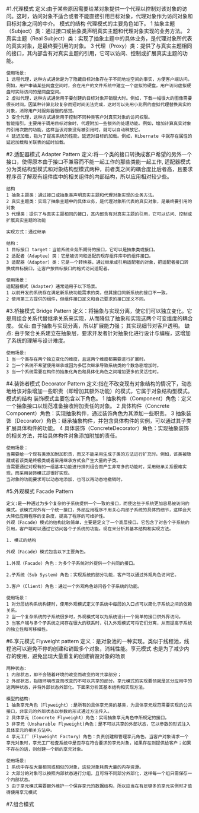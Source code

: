 #1.代理模式
    定义:由于某些原因需要给某对象提供一个代理以控制对该对象的访问。这时，访问对象不适合或者不能直接引用目标对象，代理对象作为访问对象和目标对象之间的中介。
    模式的结构
    代理模式的主要角色如下。
    1 抽象主题（Subject）类：通过接口或抽象类声明真实主题和代理对象实现的业务方法。
    2 真实主题（Real Subject）类：实现了抽象主题中的具体业务，是代理对象所代表的真实对象，是最终要引用的对象。
    3 代理（Proxy）类：提供了与真实主题相同的接口，其内部含有对真实主题的引用，它可以访问、控制或扩展真实主题的功能。
    
    使用场景:
    1 远程代理，这种方式通常是为了隐藏目标对象存在于不同地址空间的事实，方便客户端访问。例如，用户申请某些网盘空间时，会在用户的文件系统中建立一个虚拟的硬盘，用户访问虚拟硬盘时实际访问的是网盘空间。
    2 虚拟代理，这种方式通常用于要创建的目标对象开销很大时。例如，下载一幅很大的图像需要很长时间，因某种计算比较复杂而短时间无法完成，这时可以先用小比例的虚拟代理替换真实的对象，消除用户对服务器慢的感觉。
    3 安全代理，这种方式通常用于控制不同种类客户对真实对象的访问权限。
    智能指引，主要用于调用目标对象时，代理附加一些额外的处理功能。例如，增加计算真实对象的引用次数的功能，这样当该对象没有被引用时，就可以自动释放它。
    4 延迟加载，指为了提高系统的性能，延迟对目标的加载。例如，Hibernate 中就存在属性的延迟加载和关联表的延时加载。
    

#2.适配器模式 Adapter Pattern
    定义:将一个类的接口转换成客户希望的另外一个接口，使得原本由于接口不兼容而不能一起工作的那些类能一起工作,
    适配器模式分为类结构型模式和对象结构型模式两种，前者类之间的耦合度比后者高，且要求程序员了解现有组件库中的相关组件的内部结构，所以应用相对较少些。
    
    结构
    1 抽象主题类：通过接口或抽象类声明真实主题和代理对象实现的业务方法。
    2 真实主题类：实现了抽象主题中的具体业务，是代理对象所代表的真实对象，是最终要引用的对象
    3 代理类：提供了与真实主题相同的接口，其内部含有对真实主题的引用，它可以访问、控制或扩展真实主题的功能
    
    实现方式：通过继承
    
    结构：
    1 目标接口 target：当前系统业务所期待的接口，它可以是抽象类或接口。
    2 适配者（Adaptee）类：它是被访问和适配的现存组件库中的组件接口。
    3 适配器（Adapter）类：它是一个转换器，通过继承或引用适配者的对象，把适配者接口转换成目标接口，让客户按目标接口的格式访问适配者。
    
    使用场景：
    适配器模式（Adapter）通常适用于以下场景。
    1 以前开发的系统存在满足新系统功能需求的类，但其接口同新系统的接口不一致。
    2 使用第三方提供的组件，但组件接口定义和自己要求的接口定义不同。

#3.桥接模式 Bridge Pattern
    定义：将抽象与实现分离，使它们可以独立变化。它是用组合关系代替继承关系来实现，从而降低了抽象和实现这两个可变维度的耦合度。
    优点:
    由于抽象与实现分离，所以扩展能力强；
    其实现细节对客户透明。
    缺点:
    由于聚合关系建立在抽象层，要求开发者针对抽象化进行设计与编程，这增加了系统的理解与设计难度。
    
    使用场景:
    1 当一个类存在两个独立变化的维度，且这两个维度都需要进行扩展时。
    2 当一个系统不希望使用继承或因为多层次继承导致系统类的个数急剧增加时。
    3 当一个系统需要在构件的抽象化角色和具体化角色之间增加更多的灵活性时。

#4.装饰者模式 Decorator Pattern
    定义:指在不改变现有对象结构的情况下，动态地给该对象增加一些职责（即增加其额外功能）的模式，它属于对象结构型模式。
    模式的结构
    装饰模式主要包含以下角色。
    1 抽象构件（Component）角色：定义一个抽象接口以规范准备接收附加责任的对象。
    2 具体构件（Concrete    Component）角色：实现抽象构件，通过装饰角色为其添加一些职责。
    3 抽象装饰（Decorator）角色：继承抽象构件，并包含具体构件的实例，可以通过其子类扩展具体构件的功能。
    4 具体装饰（ConcreteDecorator）角色：实现抽象装饰的相关方法，并给具体构件对象添加附加的责任。
    
    使用场景：
    当需要给一个现有类添加附加职责，而又不能采用生成子类的方法进行扩充时。例如，该类被隐藏或者该类是终极类或者采用继承方式会产生大量的子类。
    当需要通过对现有的一组基本功能进行排列组合而产生非常多的功能时，采用继承关系很难实现，而采用装饰模式却很好实现。
    当对象的功能要求可以动态地添加，也可以再动态地撤销时。


    
#5.外观模式 Facade Pattern

    定义:是一种通过为多个复杂的子系统提供一个一致的接口，而使这些子系统更加容易被访问的模式。该模式对外有一个统一接口，外部应用程序不用关心内部子系统的具体的细节，这样会大大降低应用程序的复杂度，提高了程序的可维护性。
    外观（Facade）模式的结构比较简单，主要是定义了一个高层接口。它包含了对各个子系统的引用，客户端可以通过它访问各个子系统的功能。现在来分析其基本结构和实现方法。

    1. 模式的结构

    外观（Facade）模式包含以下主要角色。

    1.外观（Facade）角色：为多个子系统对外提供一个共同的接口。

    2.子系统（Sub System）角色：实现系统的部分功能，客户可以通过外观角色访问它。

    3.客户（Client）角色：通过一个外观角色访问各个子系统的功能。
    
    使用场景：
    1 对分层结构系统构建时，使用外观模式定义子系统中每层的入口点可以简化子系统之间的依赖关系。
    2 当一个复杂系统的子系统很多时，外观模式可以为系统设计一个简单的接口供外界访问。
    3 当客户端与多个子系统之间存在很大的联系时，引入外观模式可将它们分离，从而提高子系统的独立性和可移植性。
#6.享元模式 Flyweight pattern
    定义：是对象池的一种实现。类似于线程池，线程池可以避免不停的创建和销毁多个对象，消耗性能。享元模式 也是为了减少内存的使用，避免出现大量重复的创建销毁对象的场景
    
    两种状态:
    1 内部状态，即不会随着环境的改变而改变的可共享部分；
    2 外部状态，指随环境改变而改变的不可以共享的部分。享元模式的实现要领就是区分应用中的这两种状态，并将外部状态外部化。下面来分析其基本结构和实现方法。
    
    模型的结构:
    1 抽象享元角色（Flyweight）:是所有的具体享元类的基类，为具体享元规范需要实现的公共接口，非享元的外部状态以参数的形式通过方法传入。
    2 具体享元（Concrete Flyweight）角色：实现抽象享元角色中所规定的接口。
    3 非享元（Unsharable Flyweight)角色：是不可以共享的外部状态，它以参数的形式注入具体享元的相关方法中。
    4 享元工厂（Flyweight Factory）角色：负责创建和管理享元角色。当客户对象请求一个享元对象时，享元工厂检査系统中是否存在符合要求的享元对象，如果存在则提供给客户；如果不存在的话，则创建一个新的享元对象。
    
    使用场景:
    1 系统中存在大量相同或相似的对象，这些对象耗费大量的内存资源。
    2 大部分的对象可以按照内部状态进行分组，且可将不同部分外部化，这样每一个组只需保存一个内部状态。
    3 由于享元模式需要额外维护一个保存享元的数据结构，所以应当在有足够多的享元实例时才值得使用享元模式


#7.组合模式